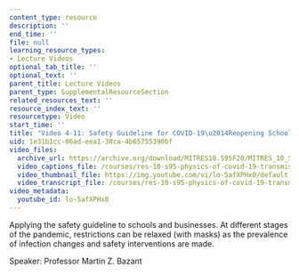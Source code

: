 ```yaml
---
content_type: resource
description: ''
end_time: ''
file: null
learning_resource_types:
- Lecture Videos
optional_tab_title: ''
optional_text: ''
parent_title: Lecture Videos
parent_type: SupplementalResourceSection
related_resources_text: ''
resource_index_text: ''
resourcetype: Video
start_time: ''
title: "Video 4-11: Safety Guideline for COVID-19\u2014Reopening Schools or Businesses"
uid: 1e31b1cc-06ad-eea1-38ca-4b65755390bf
video_files:
  archive_url: https://archive.org/download/MITRES10.S95F20/MITRES_10_S95F20_0411_300k.mp4
  video_captions_file: /courses/res-10-s95-physics-of-covid-19-transmission-fall-2020/b1063db3336a55d7b61bb4e4b849bf12_lo-5afXPHx0.vtt
  video_thumbnail_file: https://img.youtube.com/vi/lo-5afXPHx0/default.jpg
  video_transcript_file: /courses/res-10-s95-physics-of-covid-19-transmission-fall-2020/7f87a811297f8ce4ab270acdd47f5865_lo-5afXPHx0.pdf
video_metadata:
  youtube_id: lo-5afXPHx0
---
```


Applying the safety guideline to schools and businesses. At different stages of the pandemic, restrictions can be relaxed (with masks) as the prevalence of infection changes and safety interventions are made.

Speaker: Professor Martin Z. Bazant
